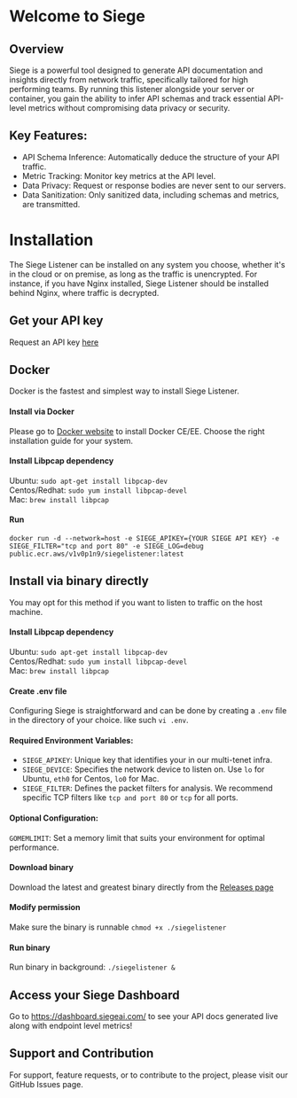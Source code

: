 # Welcome to Siege

## Overview
Siege is a powerful tool designed to generate API documentation and insights directly from network traffic, specifically tailored for high performing teams. By running this listener alongside your server or container, you gain the ability to infer API schemas and track essential API-level metrics without compromising data privacy or security.

## Key Features:
- API Schema Inference: Automatically deduce the structure of your API traffic.
- Metric Tracking: Monitor key metrics at the API level.
- Data Privacy: Request or response bodies are never sent to our servers.
- Data Sanitization: Only sanitized data, including schemas and metrics, are transmitted.

# Installation
The Siege Listener can be installed on any system you choose, whether it's in the cloud or on premise, as long as the traffic is unencrypted. For instance, if you have Nginx installed, Siege Listener should be installed behind Nginx, where traffic is decrypted.

## Get your API key
Request an API key [here](https://siegeai.com/#contact)

## Docker
Docker is the fastest and simplest way to install Siege Listener.

#### Install via Docker
Please go to [Docker website](https://docs.docker.com/engine/install/) to install Docker CE/EE. Choose the right installation guide for your system.

#### Install Libpcap dependency
Ubuntu: `sudo apt-get install libpcap-dev` \
Centos/Redhat: `sudo yum install libpcap-devel` \
Mac: `brew install libpcap`

#### Run
`docker run -d --network=host -e SIEGE_APIKEY={YOUR SIEGE API KEY} -e SIEGE_FILTER="tcp and port 80" -e SIEGE_LOG=debug public.ecr.aws/v1v0p1n9/siegelistener:latest`

## Install via binary directly
You may opt for this method if you want to listen to traffic on the host machine.

#### Install Libpcap dependency
Ubuntu: `sudo apt-get install libpcap-dev` \
Centos/Redhat: `sudo yum install libpcap-devel` \
Mac: `brew install libpcap`

#### Create .env file
Configuring Siege is straightforward and can be done by creating a `.env` file in the directory of your choice. like such `vi .env`.

#### Required Environment Variables:
- `SIEGE_APIKEY`: Unique key that identifies your in our multi-tenet infra.
- `SIEGE_DEVICE`: Specifies the network device to listen on. Use `lo` for Ubuntu, `eth0` for Centos, `lo0` for Mac.
- `SIEGE_FILTER`: Defines the packet filters for analysis. We recommend specific TCP filters like `tcp and port 80` or `tcp` for all ports.

#### Optional Configuration:
`GOMEMLIMIT`: Set a memory limit that suits your environment for optimal performance.

#### Download binary
Download the latest and greatest binary directly from the [Releases page](https://github.com/siegeai/siegelistener/releases)

#### Modify permission
Make sure the binary is runnable `chmod +x ./siegelistener`

#### Run binary
Run binary in background: `./siegelistener &`

## Access your Siege Dashboard
Go to https://dashboard.siegeai.com/ to see your API docs generated live along with endpoint level metrics!

## Support and Contribution
For support, feature requests, or to contribute to the project, please visit our GitHub Issues page.
